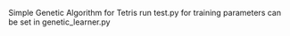 Simple Genetic Algorithm for Tetris
run test.py for training
parameters can be set in genetic_learner.py